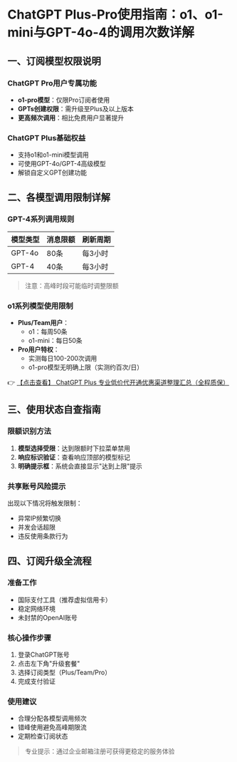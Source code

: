 # ChatGPT Plus-Pro使用指南：o1、o1-mini与GPT-4o-4的调用次数详解

## 一、订阅模型权限说明

### ChatGPT Pro用户专属功能
- **o1-pro模型**：仅限Pro订阅者使用
- **GPTs创建权限**：需升级至Plus及以上版本
- **更高频次调用**：相比免费用户显著提升

### ChatGPT Plus基础权益
- 支持o1和o1-mini模型调用
- 可使用GPT-4o/GPT-4高级模型
- 解锁自定义GPT创建功能

## 二、各模型调用限制详解

### GPT-4系列调用规则
| 模型类型 | 消息限额 | 刷新周期 |
|---------|--------|---------|
| GPT-4o  | 80条   | 每3小时 |
| GPT-4    | 40条   | 每3小时 |

> 注意：高峰时段可能临时调整限额

### o1系列模型使用限制
- **Plus/Team用户**：
  - o1：每周50条
  - o1-mini：每日50条
- **Pro用户特权**：
  - 实测每日100-200次调用
  - o1-pro模型无明确上限（实测约百次/日）

👉 [【点击查看】 ChatGPT Plus 专业低价代开通优惠渠道整理汇总（全程质保）](https://bit.ly/DaiKai)

## 三、使用状态自查指南

### 限额识别方法
1. **模型选择受限**：达到限额时下拉菜单禁用
2. **响应标识验证**：查看响应顶部的模型标记
3. **明确提示框**：系统会直接显示"达到上限"提示

### 共享账号风险提示
出现以下情况将触发限制：
- 异常IP频繁切换
- 并发会话超限
- 违反使用条款行为

## 四、订阅升级全流程

### 准备工作
- 国际支付工具（推荐虚拟信用卡）
- 稳定网络环境
- 未封禁的OpenAI账号

### 核心操作步骤
1. 登录ChatGPT账号
2. 点击左下角"升级套餐"
3. 选择订阅类型（Plus/Team/Pro）
4. 完成支付验证

### 使用建议
- 合理分配各模型调用频次
- 错峰使用避免高峰期限流
- 定期检查订阅状态

> 专业提示：通过企业邮箱注册可获得更稳定的服务体验
